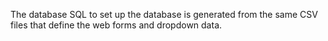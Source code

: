 The database SQL to set up the database is generated from the same CSV files that define the web forms and dropdown data.

